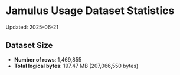 # Jamulus Usage Dataset Statistics

Updated: 2025-06-21

## Dataset Size
- **Number of rows**: 1,469,855
- **Total logical bytes**: 197.47 MB (207,066,550 bytes)
